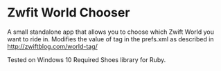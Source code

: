 # Zwfit World Chooser
A small standalone app that allows you to choose which Zwift World you want to ride in.
Modifies the value of <world> tag in the prefs.xml as described in http://zwiftblog.com/world-tag/

Tested on Windows 10
Required Shoes library for Ruby.
